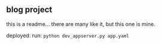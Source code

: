 ## blog project

this is a readme... there are many like it, but this one is mine.

deployed: 
run:  `python dev_appserver.py app.yaml`